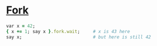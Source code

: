 [1]: http://rosettacode.org/wiki/Fork

# [Fork][1]

```ruby
var x = 42;
{ x += 1; say x }.fork.wait;     # x is 43 here
say x;                           # but here is still 42
```
